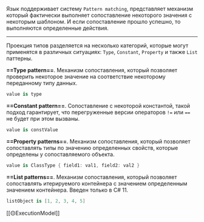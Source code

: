 Язык поддерживает систему `Pattern matching`,  представляет механизм который фактически выполняет сопоставление некоторого значения с некоторым шаблоном. И если сопоставление прошло успешно, то выполняются определенные действия.

---
Проекция типов разделяется на несколько категорий, которые могут применятся в различных ситуациях: `Type`, `Constant`, `Property` и также `List` паттерны.

**==Type pattern==**. Механизм сопоставления, который позволяет проверить некоторое значение на соответствие некоторому переданному типу данных.

```c#
value is type
```

**==Constant pattern==**. Сопоставление с некоторой константой, такой подход гарантирует, что перегруженные версии операторов `!=` или `==` не будет при этом вызваны.

```c#
value is constValue
```

**==Property patterns==**.  Механизм сопоставления, который позволяет сопоставлять типы по значению определенных свойств, которые определены у сопоставляемого объекта.

```c#
value is ClassType { field1: val1, field2: val2 }
```

**==List patterns==**. Механизм сопоставления, который позволяет сопоставлять итерируемого контейнера с значением определенным значением контейнера. Введен только в C# 11.

```c#
listObject is [1, 2, 3, 4, 5]
```

[[🟡ExecutionModel]]